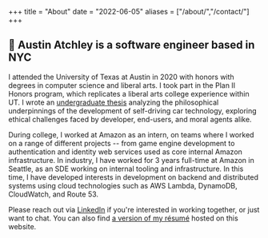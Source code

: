 +++
title = "About"
date = "2022-06-05"
aliases = ["/about/","/contact/"]
+++

## :wave: Austin Atchley is a software engineer based in NYC


I attended the University of Texas at Austin in 2020 with honors with degrees in computer science and liberal arts. I took part in the Plan II Honors program, which replicates a liberal arts college experience within UT. I wrote an [undergraduate thesis](/documents/thesis.pdf) analyzing the philosophical underpinnings of the development of self-driving car technology, exploring ethical challenges faced by developer, end-users, and moral agents alike. 

During college, I worked at Amazon as an intern, on teams where I worked on a range of different projects -- from game engine development to authentication and identity web services used as core internal Amazon infrastructure. In industry, I have worked for 3 years full-time at Amazon in Seattle, as an SDE working on internal tooling and infrastructure. In this time, I have developed interests in development on backend and distributed systems using cloud technologies such as AWS Lambda, DynamoDB, CloudWatch, and Route 53. 

Please reach out via [LinkedIn](https://www.linkedin.com/in/austin-atchley/) if you're interested in working together, or just want to chat. You can also find [a version of my résumé](/documents/resume.pdf) hosted on this website.
